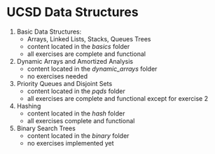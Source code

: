 # UCSD Data Structures

1. Basic Data Structures:
    - Arrays, Linked Lists, Stacks, Queues Trees 
    - content located in the *basics* folder
    - all exercises are complete and functional
2. Dynamic Arrays and Amortized Analysis 
    - content located in the *dynamic_arrays* folder
    - no exercises needed
3. Priority Queues and Disjoint Sets 
    - content located in the *pqds* folder
    - all exercises are complete and functional except for exercise 2
4. Hashing
    - content located in the *hash* folder
    - all exercises complete and functional
5. Binary Search Trees
    - content located in the *binary* folder
    - no exercises implemented yet


